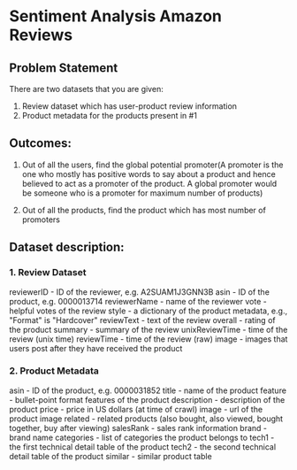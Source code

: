 # Sentiment Analysis Amazon Reviews

## Problem Statement
   
  There are two datasets that you are given:
  
   1) Review dataset which has user-product review information
   2) Product metadata for the products present in #1

## Outcomes:

 1) Out of all the users, find the global potential promoter(A promoter is the one who mostly has positive words to say about a product and hence believed to act as a promoter of the product. A global promoter would be someone who is a promoter for maximum number of products)

 2) Out of all the products, find the product which has most number of promoters

## Dataset description:

### 1. Review Dataset

reviewerID - ID of the reviewer, e.g. A2SUAM1J3GNN3B 
asin - ID of the product, e.g. 0000013714 
reviewerName - name of the reviewer 
vote - helpful votes of the review 
style - a dictionary of the product metadata, e.g., "Format" is "Hardcover" 
reviewText - text of the review 
overall - rating of the product 
summary - summary of the review 
unixReviewTime - time of the review (unix time) 
reviewTime - time of the review (raw) 
image - images that users post after they have received the product
 
### 2. Product Metadata

asin - ID of the product, e.g. 0000031852
title - name of the product
feature - bullet-point format features of the product
description - description of the product
price - price in US dollars (at time of crawl)
image - url of the product image
related - related products (also bought, also viewed, bought together, buy after viewing)
salesRank - sales rank information
brand - brand name
categories - list of categories the product belongs to
tech1 - the first technical detail table of the product
tech2 - the second technical detail table of the product
similar - similar product table
